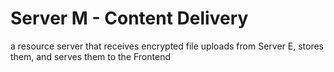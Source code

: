 # Server M - Content Delivery

a resource server that receives encrypted file uploads from Server E, stores them, and serves them to the Frontend
